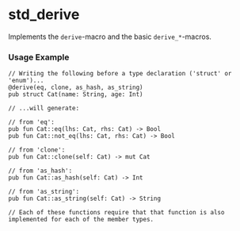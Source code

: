 # std_derive
Implements the `derive`-macro and the basic `derive_*`-macros.

### Usage Example

```
// Writing the following before a type declaration ('struct' or 'enum')...
@derive(eq, clone, as_hash, as_string)
pub struct Cat(name: String, age: Int)

// ...will generate:

// from 'eq':
pub fun Cat::eq(lhs: Cat, rhs: Cat) -> Bool
pub fun Cat::not_eq(lhs: Cat, rhs: Cat) -> Bool

// from 'clone':
pub fun Cat::clone(self: Cat) -> mut Cat

// from 'as_hash':
pub fun Cat::as_hash(self: Cat) -> Int

// from 'as_string':
pub fun Cat::as_string(self: Cat) -> String

// Each of these functions require that that function is also implemented for each of the member types.
```
